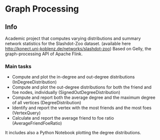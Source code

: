 # Graph Processing
## Info

Academic project that computes varying distributions and summary network statistics for the Slashdot-Zoo dataset. (available here http://konect.uni-koblenz.de/networks/slashdot-zoo)
Based on Gelly, the graph-processing API of Apache Flink.

### Main tasks
- Compute and plot  the in-degree and out-degree distributions (InDegreeDistribution)
- Compute and plot the out-degree distributions for both the friend and foe nodes, individually (SignedOutDegreeDistribution)
- Compute and report both the average degree and the maximum degree of all vertices (DegreeDistribution)
- Identify and report the vertex with the most friends and the most foes (VertexQuery)
- Calculate and report the average friend to foe ratio (AverageFriendFoeRatio)

It includes also a Python Notebook plotting the degree distributions.

